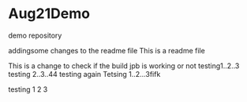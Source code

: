 # Aug21Demo
demo repository  

addingsome changes to the readme file 
This is a readme file 

This is a change to check if the build jpb is working or not
testing1..2..3
testing 2..3..44
testing again 
Tetsing 1..2...3fifk

testing 1 2 3
